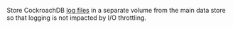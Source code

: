 Store CockroachDB <a href="{{ page.version.version }}/configure-logs.md#logging-directory">log files</a> in a separate volume from the main data store so that logging is not impacted by I/O throttling.